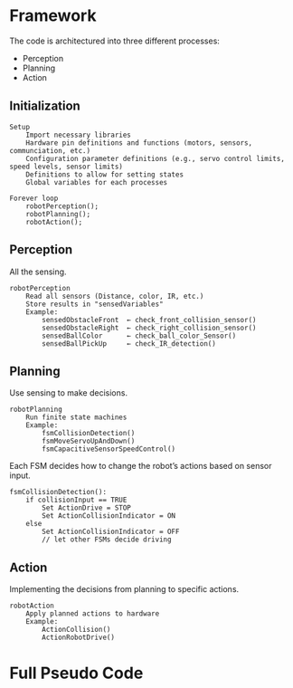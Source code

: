 # Framework

The code is architectured into three different processes:

- Perception
- Planning
- Action

## Initialization

```
Setup
    Import necessary libraries
    Hardware pin definitions and functions (motors, sensors, communciation, etc.)
    Configuration parameter definitions (e.g., servo control limits, speed levels, sensor limits)
    Definitions to allow for setting states
    Global variables for each processes

Forever loop
    robotPerception();
    robotPlanning();
    robotAction();
```

## Perception 

All the sensing.

```
robotPerception
    Read all sensors (Distance, color, IR, etc.)
    Store results in "sensedVariables"
    Example:
        sensedObstacleFront  ← check_front_collision_sensor()
        sensedObstacleRight  ← check_right_collision_sensor()
        sensedBallColor      ← check_ball_color_Sensor()
        sensedBallPickUp     ← check_IR_detection()
```

## Planning 

Use sensing to make decisions.

```
robotPlanning
    Run finite state machines
    Example:
        fsmCollisionDetection()
        fsmMoveServoUpAndDown()
        fsmCapacitiveSensorSpeedControl()
```

Each FSM decides how to change the robot’s actions based on sensor input.

```
fsmCollisionDetection():
    if collisionInput == TRUE
        Set ActionDrive = STOP
        Set ActionCollisionIndicator = ON
    else
        Set ActionCollisionIndicator = OFF
        // let other FSMs decide driving
```

## Action

Implementing the decisions from planning to specific actions.

```
robotAction
    Apply planned actions to hardware
    Example:
        ActionCollision()
        ActionRobotDrive()
```

# Full Pseudo Code